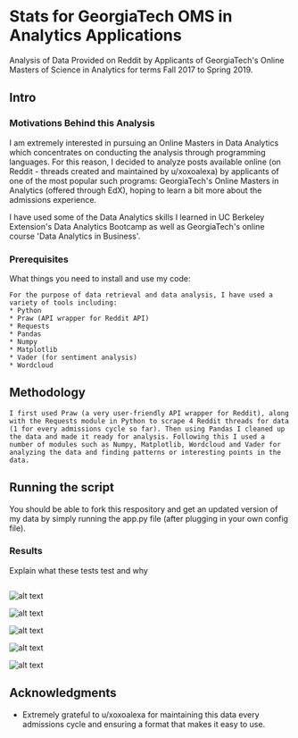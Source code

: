 # Stats for GeorgiaTech OMS in Analytics Applications

Analysis of Data Provided on Reddit by Applicants of GeorgiaTech's Online Masters of Science in Analytics for terms Fall 2017 to Spring 2019.

## Intro

### Motivations Behind this Analysis

I am extremely interested in pursuing an Online Masters in Data Analytics which concentrates on conducting the analysis through programming languages. For this reason, I decided to analyze posts available online (on Reddit - threads created and maintained by u/xoxoalexa) by applicants of one of the most popular such programs: GeorgiaTech's Online Masters in Analytics (offered through EdX), hoping to learn a bit more about the admissions experience.

I have used some of the Data Analytics skills I learned in UC Berkeley Extension's Data Analytics Bootcamp as well as GeorgiaTech's online course 'Data Analytics in Business'.


### Prerequisites

What things you need to install and use my code:
```
For the purpose of data retrieval and data analysis, I have used a variety of tools including:
* Python
* Praw (API wrapper for Reddit API)
* Requests
* Pandas  
* Numpy
* Matplotlib
* Vader (for sentiment analysis)
* Wordcloud
```
## Methodology

```
I first used Praw (a very user-friendly API wrapper for Reddit), along with the Requests module in Python to scrape 4 Reddit threads for data (1 for every admissions cycle so far). Then using Pandas I cleaned up the data and made it ready for analysis. Following this I used a number of modules such as Numpy, Matplotlib, Wordcloud and Vader for analyzing the data and finding patterns or interesting points in the data.

```

## Running the script

You should be able to fork this respository and get an updated version of my data by simply running the app.py file (after plugging in your own config file).



### Results

Explain what these tests test and why

```
```
![alt text](https://github.com/Mehreenhai/OMSAnalytics_admissions/blob/master/graphs/Comment_sentiments_by_term.png)

![alt text](https://github.com/Mehreenhai/OMSAnalytics_admissions/blob/master/graphs/Response_time_by_decision.png)

![alt text](https://github.com/Mehreenhai/OMSAnalytics_admissions/blob/master/graphs/Response_time_by_term.png)

![alt text](https://github.com/Mehreenhai/OMSAnalytics_admissions/blob/master/graphs/Status_metrics_chart.png)

![alt text](https://github.com/Mehreenhai/OMSAnalytics_admissions/blob/master/graphs/comments_wordcloud.png)



## Acknowledgments

* Extremely grateful to u/xoxoalexa for maintaining this data every admissions cycle and ensuring a format that makes it easy to use.

